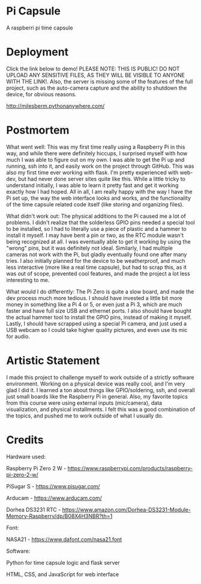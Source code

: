 # Pi Capsule
A raspberri pi time capsule

# Deployment
Click the link below to demo! PLEASE NOTE: THIS IS PUBLIC! DO NOT UPLOAD ANY SENSITIVE FILES, AS THEY WILL
BE VISIBLE TO ANYONE WITH THE LINK!. Also, the server is missing some of the features of the full project,
such as the auto-camera capture and the ability to shutdown the device, for obvious reasons.

http://milesberm.pythonanywhere.com/

# Postmortem
What went well: This was my first time really using a Raspberry Pi in this way, and while there were definitely hiccups, I surprised myself with how much I was able to figure out on my own. I was able to get the Pi up and running, ssh into it, and easily work on the project through GitHub. This was also my first time ever working with flask. I'm pretty experienced with web-dev, but had never done server sites quite like this. While a little tricky to understand initially, I was able to learn it pretty fast and get it working exactly how I had hoped. All in all, I am really happy with the way I have the Pi set up, the way the web interface looks and works, and the functionality of the time capsule related code itself (like storing and organizing files).

What didn't work out: The physical additions to the Pi caused me a lot of problems. I didn't realize that the solderless GPIO pins needed a special tool to be installed, so I had to literally use a piece of plastic and a hammer to install it myself. I may have bent a pin or two, as the RTC module wasn't being recognized at all. I was eventually able to get it working by using the "wrong" pins, but it was definitely not ideal. Similarly, I had multiple cameras not work with the Pi, but gladly eventually found one after many tries. I also initially planned for the device to be weatherproof, and much less interactive (more like a real time capsule), but had to scrap this, as it was out of scope, prevented cool features, and made the project a lot less interesting to me.

What would I do differently: The Pi Zero is quite a slow board, and made the dev process much more tedious. I should have invested a little bit more money in something like a Pi 4 or 5, or even just a Pi 3, which are much faster and have full size USB and ethernet ports. I also should have bought the actual hammer tool to install the GPIO pins, instead of making it myself. Lastly, I should have scrapped using a special Pi camera, and just used a USB webcam so I could take higher quality pictures, and even use its mic for audio.

# Artistic Statement
I made this project to challenge myself to work outside of a strictly software environment. Working on a physical device was really cool, and I'm very glad I did it. I learned a ton about things like GPIO/soldering, ssh, and overall just small boards like the Raspberry Pi in general. Also, my favorite topics from this course were using external inputs (mic/camera), data visualization, and physical installments. I felt this was a good combination of the topics, and pushed me to work outside of what I usually do. 

# Credits
Hardware used:

Raspberry Pi Zero 2 W - https://www.raspberrypi.com/products/raspberry-pi-zero-2-w/

PiSugar S - https://www.pisugar.com/

Arducam - https://www.arducam.com/

Dorhea DS3231 RTC - https://www.amazon.com/Dorhea-DS3231-Module-Memory-Raspberry/dp/B08X4H3NBR?th=1


Font:

NASA21 - https://www.dafont.com/nasa21.font


Software:

Python for time capsule logic and flask server

HTML, CSS, and JavaScript for web interface
